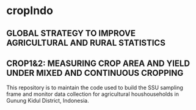 # cropIndo

## GLOBAL STRATEGY TO IMPROVE AGRICULTURAL AND RURAL STATISTICS 
## CROP1&2: MEASURING CROP AREA AND YIELD UNDER MIXED AND CONTINUOUS CROPPING

This repository is to maintain the code used to build the SSU sampling frame and monitor data collection for agricultural houshouseholds in Gunung Kidul District, Indonesia. 

